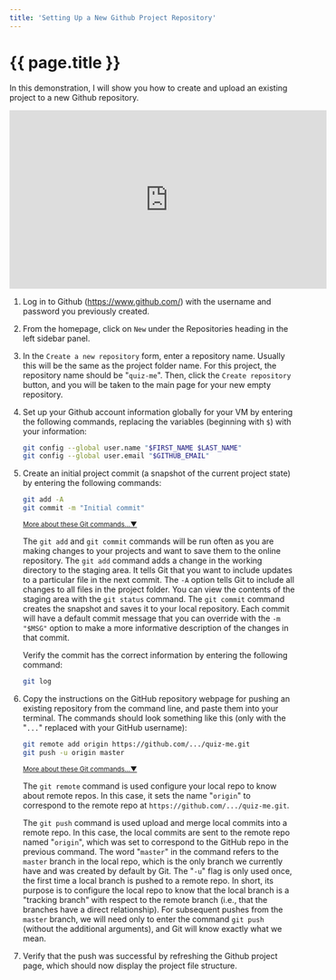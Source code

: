 ```yaml
---
title: 'Setting Up a New Github Project Repository'
---
```


# {{ page.title }}

In this demonstration, I will show you how to create and upload an existing project to a new Github repository.

<div class="video-container">
<iframe width="560" height="315" src="https://www.youtube.com/embed/9mViBwYb8HI" frameborder="0" allow="accelerometer; autoplay; encrypted-media; gyroscope; picture-in-picture" allowfullscreen></iframe>
</div>

1. Log in to Github (<https://www.github.com/>) with the username and password you previously created.

1. From the homepage, click on `New` under the Repositories heading in the left sidebar panel.

1. In the `Create a new repository` form, enter a repository name. Usually this will be the same as the project folder name. For this project, the repository name should be "`quiz-me`". Then, click the `Create repository` button, and you will be taken to the main page for your new empty repository.

1. Set up your Github account information globally for your VM by entering the following commands, replacing the variables (beginning with `$`) with your information:

    ```bash
    git config --global user.name "$FIRST_NAME $LAST_NAME"
    git config --global user.email "$GITHUB_EMAIL"
    ```

1. Create an initial project commit (a snapshot of the current project state) by entering the following commands:

    ```bash
    git add -A
    git commit -m "Initial commit"
    ```

    <span class="ml-2 text-nowrap"><small><a class="text-muted" data-toggle="collapse" href="#moreDetails0-5" role="button" aria-expanded="false" aria-controls="moreDetails0-5">More about these Git commands...▼</a></small></span>

    <div class="collapse" id="moreDetails0-5">
    <p class="text-muted mr-3 ml-3">
    The <code>git add</code> and <code>git commit</code> commands will be run often as you are making changes to your projects and want to save them to the online repository. The <code>git add</code> command adds a change in the working directory to the staging area. It tells Git that you want to include updates to a particular file in the next commit. The <code>-A</code> option tells Git to include all changes to all files in the project folder. You can view the contents of the staging area with the <code>git status</code> command. The <code>git commit</code> command creates the snapshot and saves it to your local repository. Each commit will have a default commit message that you can override with the <code>-m "$MSG"</code> option to make a more informative description of the changes in that commit.
    </p>
    </div>

    Verify the commit has the correct information by entering the following command:

    ```bash
    git log
    ```

1. Copy the instructions on the GitHub repository webpage for pushing an existing repository from the command line, and paste them into your terminal. The commands should look something like this (only with the "`...`" replaced with your GitHub username):

    ```bash
    git remote add origin https://github.com/.../quiz-me.git
    git push -u origin master
    ```

    <span class="ml-2 text-nowrap"><small><a class="text-muted" data-toggle="collapse" href="#moreDetails0-6" role="button" aria-expanded="false" aria-controls="moreDetails0-6">More about these Git commands...▼</a></small></span>

    <div class="collapse" id="moreDetails0-6">
    <p class="text-muted mr-3 ml-3">
    The <code>git remote</code> command is used configure your local repo to know about remote repos. In this case, it sets the name "<code>origin</code>" to correspond to the remote repo at <code>https://github.com/.../quiz-me.git</code>.
    </p>
    <p class="text-muted mr-3 ml-3">
    The <code>git push</code> command is used upload and merge local commits into a remote repo. In this case, the local commits are sent to the remote repo named "<code>origin</code>", which was set to correspond to the GitHub repo in the previous command. The word "<code>master</code>" in the command refers to the <code>master</code> branch in the local repo, which is the only branch we currently have and was created by default by Git. The "<code>-u</code>" flag is only used once, the first time a local branch is pushed to a remote repo. In short, its purpose is to configure the local repo to know that the local branch is a "tracking branch" with respect to the remote branch (i.e., that the branches have a direct relationship). For subsequent pushes from the <code>master</code> branch, we will need only to enter the command <code>git push</code> (without the additional arguments), and Git will know exactly what we mean.
    </p>
    </div>


1. Verify that the push was successful by refreshing the Github project page, which should now display the project file structure.

